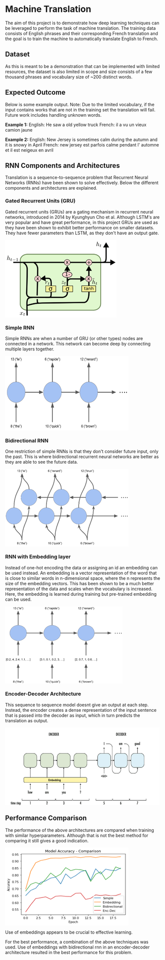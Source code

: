 # Machine Translation

The aim of this project is to demonstrate how deep learning techniques can be leveraged to perform the task of machine translation. The training data consists of English phrases and their corresponding French translation and the goal is to train the machine to automatically translate English to French. 


## Dataset

As this is meant to be a demonstration that can be implemented with limited resources, the dataset is also limited in scope and size consists of a few thousand phrases and vocabulary size of ~200 distinct words.


## Expected Outcome

Below is some example output. Note: Due to the limited vocabulary, if the input contains works that are not in the training set the translation will fail. Future work includes handling unknown words.

**Example 1:**
English: He saw a old yellow truck
French: il a vu un vieux camion jaune <PAD> <PAD> <PAD> <PAD> <PAD> <PAD> <PAD> <PAD> <PAD> <PAD> <PAD> <PAD> <PAD> <PAD>

**Example 2:**
English: New Jersey is sometimes calm during the autumn and it is snowy in April
French: new jersey est parfois calme pendant l' automne et il est neigeux en avril <PAD> <PAD> <PAD> <PAD> <PAD> <PAD> <PAD>


## RNN Components and Architectures

Translation is a sequence-to-sequence problem that Recurrent Neural Networks (RNNs) have been shown to solve effectively. Below the different components and architectures are explained.


### Gated Recurrent Units (GRU)

Gated recurrent units (GRUs) are a gating mechanism in recurrent neural networks, introduced in 2014 by Kyunghyun Cho et al. Although LSTM's are very popular and have great performance, in this project GRUs are used as they have been shown to exhibit better performance on smaller datasets. They have fewer parameters than LSTM, as they don't have an output gate.

<img align=center src="images/gru.png" width="360" height="250" />

### Simple RNN

Simple RNNs are when a number of GRU (or other types) nodes are connected in a network. This network can become deep by connecting multiple layers together.

<img align=center src="images/rnn.png" width="400" height="240" />

### Bidirectional RNN

One restriction of simple RNNs is that they don't consider future input, only the past. This is where bidirectional recurrent neural networks are better as they are able to see the future data.

<img align=center src="images/bidirectional.png" width="400" height="250" />

### RNN with Embedding layer

Instead of one-hot encoding the data or assigning an id an embedding can be used instead. An embedding is a vector representation of the word that is close to similar words in n-dimensional space, where the n represents the size of the embedding vectors. This has been shown to be a much better representation of the data and scales when the vocabulary is increased. Here, the embedding is learned during training but pre-trained embedding can be used.

<img align=center src="images/embedding.png" width="380" height="250" />

### Encoder-Decoder Architecture

This sequence to sequence model doesnt give an output at each step. Instead, the encoder creates a dense representation of the input sentence that is passed into the decoder as input, which in turn predicts the translation as output.

<img align=center src="images/encdec.png" width="500" height="250" />



## Performance Comparison

The performance of the above architectures are compared when training with similar hyperparameters. Although that is not the best method for comparing it still gives a good indication. 

<img align=center src="images/performance.png" width="400" height="250" />

Use of embeddings appears to be crucial to effective learning.

For the best performance, a combination of the above techniques was used. Use of embeddings with bidirectional rnn in an encoder-decoder architecture resulted in the best performance for this problem.


